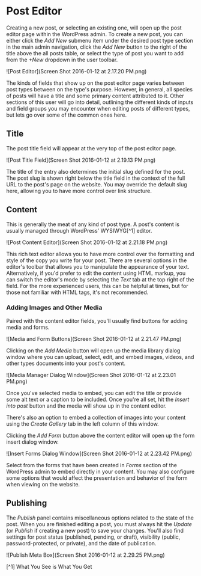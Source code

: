 # Post Editor

Creating a new post, or selecting an existing one, will open up the post editor page within the WordPress admin. To create a new post, you can either click the *Add New* submenu item under the desired post type section in the main admin navigation, click the *Add New* button to the right of the title above the all posts table, or select the type of post you want to add from the *+New* dropdown in the user toolbar.

![Post Editor](Screen Shot 2016-01-12 at 2.17.20 PM.png)

The kinds of fields that show up on the post editor page varies between post types between on the type's purpose. However, in general, all species of posts will have a title and some primary content attributed to it. Other sections of this user will go into detail, outlining the different kinds of inputs and field groups you may encounter when editing posts of different types, but lets go over some of the common ones here.

## Title

The post title field will appear at the very top of the post editor page.

![Post Title Field](Screen Shot 2016-01-12 at 2.19.13 PM.png)

The title of the entry also determines the initial slug defined for the post. The post slug is shown right below the title field in the context of the full URL to the post's page on the website. You may override the default slug here, allowing you to have more control over link structure.

## Content

This is generally the meat of any kind of post type. A post's content is usually managed through WordPress' WYSIWYG[^1] editor.

![Post Content Editor](Screen Shot 2016-01-12 at 2.21.18 PM.png)

This rich text editor allows you to have more control over the formatting and style of the copy you write for your post. There are several options in the editor's toolbar that allows you to manipulate the appearance of your text. Alternatively, if you'd prefer to edit the content using HTML markup, you can switch the editor's mode by selecting the *Text* tab at the top right of the field. For the more experienced users, this can be helpful at times, but for those not familiar with HTML tags, it's not recommended.

### Adding Images and Other Media

Paired with the content editor fields, you'll usually find buttons for adding media and forms.

![Media and Form Buttons](Screen Shot 2016-01-12 at 2.21.47 PM.png)

Clicking on the *Add Media* button will open up the media library dialog window where you can upload, select, edit, and embed images, videos, and other types documents into your post's content.

![Media Manager Dialog Window](Screen Shot 2016-01-12 at 2.23.01 PM.png)

Once you've selected media to embed, you can edit the title or provide some alt text or a caption to be included. Once you're all set, hit the *Insert into post* button and the media will show up in the content editor.

There's also an option to embed a collection of images into your content using the *Create Gallery* tab in the left column of this window.

Clicking the *Add Form* button above the content editor will open up the form insert dialog window.

![Insert Forms Dialog Window](Screen Shot 2016-01-12 at 2.23.42 PM.png)

Select from the forms that have been created in *Forms* section of the WordPress admin to embed directly in your content. You may also configure some options that would affect the presentation and behavior of the form when viewing on the website.

## Publishing

The *Publish* panel contains miscellaneous options related to the state of the post. When you are finished editing a post, you must always hit the *Update* (or *Publish* if creating a new post) to save your changes. You'll also find settings for post status (published, pending, or draft), visibility (public, password-protected, or private), and the date of publication.

![Publish Meta Box](Screen Shot 2016-01-12 at 2.29.25 PM.png)

[^1] What You See is What You Get